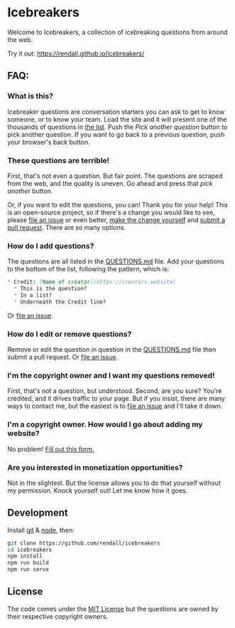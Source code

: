 # Icebreakers

Welcome to Icebreakers, a collection of icebreaking questions from around the web.

Try it out: <https://rendall.github.io/icebreakers/>

## FAQ:

### What is this?

Icebreaker questions are conversation starters you can ask to get to know someone, or to know your team. Load the site and it will present one of the thousands of questions in [the list](./QUESTIONS.md). Push the _Pick another question_ button to pick another question. If you want to go back to a previous question, push your browser's back button.

### These questions are terrible!

First, that's not even a question. But fair point. The questions are scraped from the web, and the quality is uneven. Go ahead and press that _pick another_ button.

Or, if you want to edit the questions, you can! Thank you for your help! This is an open-source project, so if there's a change you would like to see, please [file an issue](https://github.com/rendall/icebreakers/issues/new) or even better, [make the change yourself](https://docs.github.com/en/github/collaborating-with-pull-requests/getting-started/about-collaborative-development-models#fork-and-pull-model) and [submit a pull request](https://docs.github.com/en/github/collaborating-with-pull-requests/proposing-changes-to-your-work-with-pull-requests/about-pull-requests). There are so many options.

### How do I add questions?

The questions are all listed in the [QUESTIONS.md](./QUESTIONS.md) file. Add your questions to the bottom of the list, following the pattern, which is:

```markdown
* Credit: [Name of creator](https://creators.website)
  * This is the question?
  * In a list?
  * Underneath the Credit line?
```

Or [file an issue](https://github.com/rendall/icebreakers/issues/new).

### How do I edit or remove questions?

Remove or edit the question in question in the [QUESTIONS.md](./QUESTIONS.md) file then submit a pull request. Or [file an issue](https://github.com/rendall/icebreakers/issues/new).

### I'm the copyright owner and I want my questions removed!

First, that's not a question, but understood. Second, are you sure? You're credited, and it drives traffic to your page. But if you insist, there are many ways to contact me, but the easiest is to [file an issue](https://github.com/rendall/icebreakers/issues/new) and I'll take it down.

### I'm a copyright owner. How would I go about adding my website?

No problem! [Fill out this form.](https://github.com/rendall/icebreakers/issues/new)

### Are you interested in monetization opportunities?

Not in the slightest. But the license allows you to do that yourself without my permission. Knock yourself out! Let me know how it goes.

## Development

Install [git](https://git-scm.com/book/en/v2/Getting-Started-Installing-Git) & [node](https://nodejs.org/en/download/), then:

```bash
git clone https://github.com/rendall/icebreakers
cd icebreakers
npm install
npm run build
npm run serve
```

## License

The code comes under the [MIT License](./LICENSE.md) but the questions are owned by their respective copyright owners.
